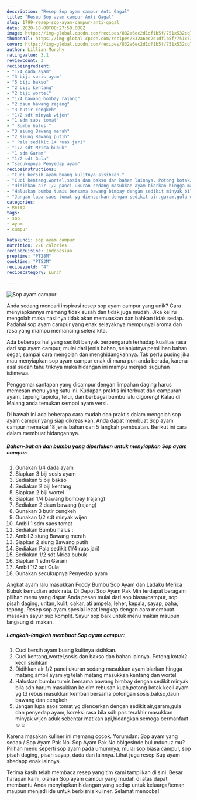 ```yaml
---
description: "Resep Sop ayam campur Anti Gagal"
title: "Resep Sop ayam campur Anti Gagal"
slug: 1799-resep-sop-ayam-campur-anti-gagal
date: 2020-10-08T08:27:58.008Z
image: https://img-global.cpcdn.com/recipes/832a6ec2d1df1b5f/751x532cq70/sop-ayam-campur-foto-resep-utama.jpg
thumbnail: https://img-global.cpcdn.com/recipes/832a6ec2d1df1b5f/751x532cq70/sop-ayam-campur-foto-resep-utama.jpg
cover: https://img-global.cpcdn.com/recipes/832a6ec2d1df1b5f/751x532cq70/sop-ayam-campur-foto-resep-utama.jpg
author: Lillian Murphy
ratingvalue: 3.1
reviewcount: 3
recipeingredient:
- "1/4 dada ayam"
- "3 biji sosis ayam"
- "5 biji bakso"
- "2 biji kentang"
- "2 biji wortel"
- "1/4 bawang bombay rajang"
- "2 daun bawang rajang"
- "3 butir cengkeh"
- "1/2 sdt minyak wijen"
- "1 sdm saos tomat"
- " Bumbu halus "
- "3 siung Bawang merah"
- "2 siung Bawang putih"
- " Pala sedikit 14 ruas jari"
- "1/2 sdt Mrica bubuk"
- "1 sdm Garam"
- "1/2 sdt Gula"
- "secukupnya Penyedap ayam"
recipeinstructions:
- "Cuci bersih ayam buang kulitnya sisihkan."
- "Cuci kentang,wortel,sosis dan bakso dan bahan lainnya. Potong kotak2 kecil sisihkan"
- "Didihkan air 1/2 panci ukuran sedang masukkan ayam biarkan hingga matang,ambil ayam yg telah matang masukkan kentang dan wortel"
- "Haluskan bumbu tumis bersama bawang bimbay dengan sedikit minyak bila sdh harum masukkan ke dlm rebusan kuah,potong kotak kecil ayam yg td rebus masukkan kembali bersama potongan sosis,bakso,daun bawang dan cengkeh"
- "Jangan lupa saos tomat yg diencerkan dengan sedikit air,garam,gula dan penyedap ayam, koreksi rasa bila sdh pas terakhir masukkan minyak wijen aduk sebentar matikan api,hidangkan semoga bermanfaat ☺☺"
categories:
- Resep
tags:
- sop
- ayam
- campur

katakunci: sop ayam campur 
nutrition: 226 calories
recipecuisine: Indonesian
preptime: "PT28M"
cooktime: "PT53M"
recipeyield: "4"
recipecategory: Lunch

---
```



![Sop ayam campur](https://img-global.cpcdn.com/recipes/832a6ec2d1df1b5f/751x532cq70/sop-ayam-campur-foto-resep-utama.jpg)

Anda sedang mencari inspirasi resep sop ayam campur yang unik? Cara menyiapkannya memang tidak susah dan tidak juga mudah. Jika keliru mengolah maka hasilnya tidak akan memuaskan dan bahkan tidak sedap. Padahal sop ayam campur yang enak selayaknya mempunyai aroma dan rasa yang mampu memancing selera kita.

Ada beberapa hal yang sedikit banyak berpengaruh terhadap kualitas rasa dari sop ayam campur, mulai dari jenis bahan, selanjutnya pemilihan bahan segar, sampai cara mengolah dan menghidangkannya. Tak perlu pusing jika mau menyiapkan sop ayam campur enak di mana pun anda berada, karena asal sudah tahu triknya maka hidangan ini mampu menjadi suguhan istimewa.

Penggemar santapan yang dicampur dengan limpahan daging harus memesan menu yang satu ini. Kudapan praktis ini terbuat dari campuran ayam, tepung tapioka, telur, dan berbagai bumbu lalu digoreng! Kalau di Malang anda temukan sempol ayam versi.


Di bawah ini ada beberapa cara mudah dan praktis dalam mengolah sop ayam campur yang siap dikreasikan. Anda dapat membuat Sop ayam campur memakai 18 jenis bahan dan 5 langkah pembuatan. Berikut ini cara dalam membuat hidangannya.

<!--inarticleads1-->

##### Bahan-bahan dan bumbu yang diperlukan untuk menyiapkan Sop ayam campur:

1. Gunakan 1/4 dada ayam
1. Siapkan 3 biji sosis ayam
1. Sediakan 5 biji bakso
1. Sediakan 2 biji kentang
1. Siapkan 2 biji wortel
1. Siapkan 1/4 bawang bombay (rajang)
1. Sediakan 2 daun bawang (rajang)
1. Gunakan 3 butir cengkeh
1. Gunakan 1/2 sdt minyak wijen
1. Ambil 1 sdm saos tomat
1. Sediakan  Bumbu halus :
1. Ambil 3 siung Bawang merah
1. Siapkan 2 siung Bawang putih
1. Sediakan  Pala sedikit (1/4 ruas jari)
1. Sediakan 1/2 sdt Mrica bubuk
1. Siapkan 1 sdm Garam
1. Ambil 1/2 sdt Gula
1. Gunakan secukupnya Penyedap ayam


Angkat ayam lalu masukkan Foody Bumbu Sop Ayam dan Ladaku Merica Bubuk kemudian aduk rata. Di Depot Sop Ayam Pak Min terdapat beragam pilihan menu yang dapat Anda pesan mulai dari sop biasa/campur, sop pisah daging, uritan, kulit, cakar, ati ampela, leher, kepala, sayap, paha, tepong. Resep sop ayam spesial lezat lengkap dengan cara membuat masakan sayur sup komplit. Sayur sop baik untuk menu makan maupun langsung di makan. 

<!--inarticleads2-->

##### Langkah-langkah membuat Sop ayam campur:

1. Cuci bersih ayam buang kulitnya sisihkan.
1. Cuci kentang,wortel,sosis dan bakso dan bahan lainnya. Potong kotak2 kecil sisihkan
1. Didihkan air 1/2 panci ukuran sedang masukkan ayam biarkan hingga matang,ambil ayam yg telah matang masukkan kentang dan wortel
1. Haluskan bumbu tumis bersama bawang bimbay dengan sedikit minyak bila sdh harum masukkan ke dlm rebusan kuah,potong kotak kecil ayam yg td rebus masukkan kembali bersama potongan sosis,bakso,daun bawang dan cengkeh
1. Jangan lupa saos tomat yg diencerkan dengan sedikit air,garam,gula dan penyedap ayam, koreksi rasa bila sdh pas terakhir masukkan minyak wijen aduk sebentar matikan api,hidangkan semoga bermanfaat ☺☺


Karena masakan kuliner ini memang cocok. Yorumdan: Sop ayam yang sedap / Sop Ayam Pak No. Sop Ayam Pak No bölgesinde bulundunuz mu? Pilihan menu seperti sop ayam pada umumnya, mulai sop biasa campur, sop pisah daging, pisah sayap, dada dan lainnya. Lihat juga resep Sup ayam shedapp enak lainnya. 

Terima kasih telah membaca resep yang tim kami tampilkan di sini. Besar harapan kami, olahan Sop ayam campur yang mudah di atas dapat membantu Anda menyiapkan hidangan yang sedap untuk keluarga/teman maupun menjadi ide untuk berbisnis kuliner. Selamat mencoba!
